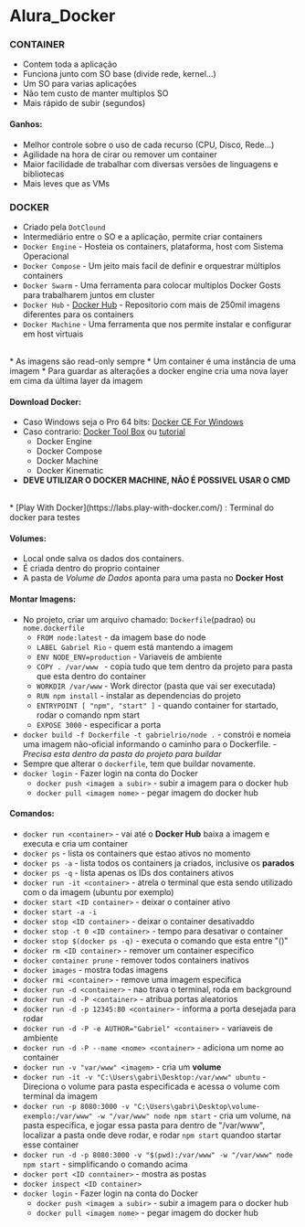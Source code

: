 # Alura_Docker

### CONTAINER
* Contem toda a aplicação
* Funciona junto com SO base (divide rede, kernel...)
* Um SO para varias aplicações
* Não tem custo de manter multiplos SO
* Mais rápido de subir (segundos)

#### Ganhos:
* Melhor controle sobre o uso de cada recurso (CPU, Disco, Rede...)
* Agilidade na hora de cirar ou remover um container
* Maior facilidade de trabalhar com diversas versões de linguagens e bibliotecas
* Mais leves que as VMs

### DOCKER
* Criado pela `DotClound`
* Intermediário entre o SO e a aplicação, permite criar containers
* `Docker Engine` - Hosteia os containers, plataforma, host com Sistema Operacional
* `Docker Compose` - Um jeito mais facil de definir e orquestrar múltiplos containers
* `Docker Swarm` - Uma ferramenta para colocar multiplos Docker Gosts para trabalharem juntos em cluster
* `Docker Hub` - [Docker Hub](https://hub.docker.com/) - Repositorio com mais de 250mil imagens diferentes para os containers
* `Docker Machine` - Uma ferramenta que nos permite instalar e configurar em host virtuais
<br>
* As imagens são read-only sempre
* Um container é uma instância de uma imagem
* Para guardar as alterações a docker engine cria uma nova layer em cima da última layer da imagem

#### Download Docker: 
* Caso Windows seja o Pro 64 bits: [Docker CE For Windows](https://hub.docker.com/editions/community/docker-ce-desktop-windows)
* Caso contrario: [Docker Tool Box](https://docs.docker.com/docker-for-windows/docker-toolbox/) ou [tutorial](https://www.mundodocker.com.br/docker-toolbox/)
   * Docker Engine
   * Docker Compose
   * Docker Machine
   * Docker Kinematic 
* **DEVE UTILIZAR O DOCKER MACHINE, NÃO É POSSIVEL USAR O CMD**
<br>
* [Play With Docker](https://labs.play-with-docker.com/) : Terminal do docker para testes

#### Volumes:
* Local onde salva os dados dos containers.
* É criada dentro do proprio container
* A pasta de _Volume de Dados_ aponta para uma pasta no **Docker Host**

#### Montar Imagens:
* No projeto, criar um arquivo chamado: `Dockerfile`(padrao) ou `nome.dockerfile`
   * `FROM node:latest` - da imagem base do node
   * `LABEL Gabriel Rio` - quem está mantendo a imagem
   * `ENV NODE_ENV=production` - Variaveis de ambiente
   * `COPY . /var/www ` - copia tudo que tem dentro da projeto para pasta que esta dentro do container
   * `WORKDIR /var/www` - Work director (pasta que vai ser executada)
   * `RUN npm install` - instalar as dependencias do projeto
   * `ENTRYPOINT [ "npm", "start" ]` - quando container for startado, rodar o comando npm start
   * `EXPOSE 3000` - especificar a porta
* `docker build -f Dockerfile -t gabrielrio/node .` - constrói e nomeia uma imagem não-oficial informando o caminho para o Dockerfile. - _Precisa esta dentro da pasta do projeto para buildar_
* Sempre que alterar o `dockerfile`, tem que buildar novamente.
* `docker login` - Fazer login na conta do Docker
   * `docker push <imagem a subir>` - subir a imagem para o docker hub
   * `docker pull <imagem nome>` - pegar imagem do docker hub

#### Comandos:
* `docker run <container>` - vai até o **Docker Hub** baixa a imagem e executa e cria um container
* `docker ps` - lista os containers que estao ativos no momento
* `docker ps -a` - lista todos os containers ja criados, inclusive os **parados**
* `docker ps -q` - lista apenas os IDs dos containers ativos
* `docker run -it <container>` - atrela o terminal que esta sendo utilizado com o da imagem (ubuntu por exemplo)
* `docker start <ID container>` - deixar o container ativo
* `docker start -a -i`
* `docker stop <ID container>` - deixar o container desativaddo
* `docker stop -t 0 <ID container>` - tempo para desativar o container
* `docker stop $(docker ps -q)` - executa o comando que esta entre "()"
* `docker rm <ID container>` - remover um container especifico
* `docker container prune` - remover todos containers inativos
* `docker images` - mostra todas imagens
* `docker rmi <container>` - remove uma imagem especifica
* `docker run -d <container>` - nao trava o terminal, roda em background
* `docker run -d -P <container>` - atribua portas aleatorios
* `docker run -d -p 12345:80 <container>` - informa a porta desejada para rodar
* `docker run -d -P -e AUTHOR="Gabriel" <container>` - variaveis de ambiente
* `docker run -d -P --name <nome> <container>` - adiciona um nome ao container
* `docker run -v "var/www" <imagem>` - cria um **volume**
* `docker run -it -v "C:\Users\gabri\Desktop:/var/www" ubuntu` - Direciona o volume para pasta especificada e acessa o volume com terminal da imagem 
* `docker run -p 8080:3000 -v "C:\Users\gabri\Desktop\volume-exemplo:/var/www" -w "/var/www" node npm start` - cria um volume, na pasta especifica, e jogar essa pasta para dentro de "/var/www", localizar a pasta onde deve rodar, e rodar `npm start` quandoo startar esse container
* `docker run -d -p 8080:3000 -v "$(pwd):/var/www" -w "/var/www" node npm start` - simplificando o comando acima
* `docker port <ID conntainer>` - mostra as postas 
* `docker inspect <ID container>`
* `docker login` - Fazer login na conta do Docker
   * `docker push <imagem a subir>` - subir a imagem para o docker hub
   * `docker pull <imagem nome>` - pegar imagem do docker hub

